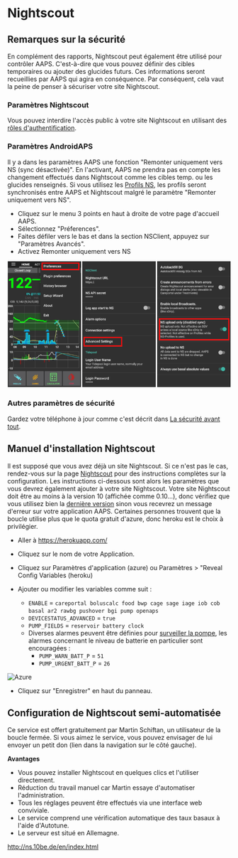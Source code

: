 # Nightscout

## Remarques sur la sécurité

En complément des rapports, Nightscout peut également être utilisé pour contrôler AAPS. C'est-à-dire que vous pouvez définir des cibles temporaires ou ajouter des glucides futurs. Ces informations seront recueillies par AAPS qui agira en conséquence. Par conséquent, cela vaut la peine de penser à sécuriser votre site Nightscout.

### Paramètres Nightscout

Vous pouvez interdire l'accès public à votre site Nightscout en utilisant des [rôles d'authentification](http://www.nightscout.info/wiki/welcome/website-features/0-9-features/authentication-roles).

### Paramètres AndroidAPS

Il y a dans les paramètres AAPS une fonction "Remonter uniquement vers NS (sync désactivée)". En l'activant, AAPS ne prendra pas en compte les changement effectués dans Nightscout comme les cibles temp. ou les glucides renseignés. Si vous utilisez les [Profils NS](../Configuration/Config-Builder#profile-ns), les profils seront synchronisés entre AAPS et Nightscout malgré le paramètre "Remonter uniquement vers NS".

* Cliquez sur le menu 3 points en haut à droite de votre page d'accueil AAPS.
* Sélectionnez "Préferences".
* Faites défiler vers le bas et dans la section NSClient, appuyez sur "Paramètres Avancés".
* Activez Remonter uniquement vers NS

![Remonter uniquement vers NS](../images/NSsafety.png)

### Autres paramètres de sécurité

Gardez votre téléphone à jour comme c'est décrit dans [La sécurité avant tout](../Getting-Started/Safety-first.rst).

## Manuel d'installation Nightscout

Il est supposé que vous avez déjà un site Nightscout. Si ce n'est pas le cas, rendez-vous sur la page [Nightscout](http://nightscout.github.io/nightscout/new_user/) pour des instructions complètes sur la configuration. Les instructions ci-dessous sont alors les paramètres que vous devrez également ajouter à votre site Nightscout. Votre site Nightscout doit être au moins à la version 10 (affichée comme 0.10...), donc vérifiez que vous utilisez bien la [dernière version](http://www.nightscout.info/wiki/welcome/how-to-update-to-latest-cgm-remote-monitor-aka-cookie) sinon vous recevrez un message d'erreur sur votre application AAPS. Certaines personnes trouvent que la boucle utilise plus que le quota gratuit d'azure, donc heroku est le choix à privilégier.

* Aller à https://herokuapp.com/

* Cliquez sur le nom de votre Application.

* Cliquez sur Paramètres d'application (azure) ou Paramètres > "Reveal Config Variables (heroku)

* Ajouter ou modifier les variables comme suit :
  
  * `ENABLE` = `careportal boluscalc food bwp cage sage iage iob cob basal ar2 rawbg pushover bgi pump openaps`
  * `DEVICESTATUS_ADVANCED` = `true`
  * `PUMP_FIELDS` = `reservoir battery clock`
  * Diverses alarmes peuvent être définies pour [surveiller la pompe](https://github.com/nightscout/cgm-remote-monitor#pump-pump-monitoring), les alarmes concernant le niveau de batterie en particulier sont encouragées : 
    * `PUMP_WARN_BATT_P` = `51`
    * `PUMP_URGENT_BATT_P` = `26` 

![Azure](../../images/nightscout1.png)

* Cliquez sur "Enregistrer" en haut du panneau.

## Configuration de Nightscout semi-automatisée

Ce service est offert gratuitement par Martin Schiftan, un utilisateur de la boucle fermée. Si vous aimez le service, vous pouvez envisager de lui envoyer un petit don (lien dans la navigation sur le côté gauche).

**Avantages**

* Vous pouvez installer Nightscout en quelques clics et l'utiliser directement. 
* Réduction du travail manuel car Martin essaye d'automatiser l'administration.
* Tous les réglages peuvent être effectués via une interface web conviviale. 
* Le service comprend une vérification automatique des taux basaux à l'aide d'Autotune. 
* Le serveur est situé en Allemagne.

<http://ns.10be.de/en/index.html>